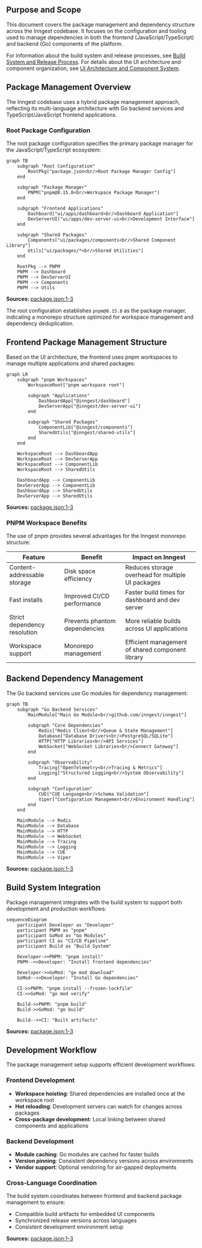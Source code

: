 ## Purpose and Scope

This document covers the package management and dependency structure across the Inngest codebase. It focuses on the configuration and tooling used to manage dependencies in both the frontend (JavaScript/TypeScript) and backend (Go) components of the platform.

For information about the build system and release processes, see [Build System and Release Process](#4.2). For details about the UI architecture and component organization, see [UI Architecture and Component System](#5.3).

## Package Management Overview

The Inngest codebase uses a hybrid package management approach, reflecting its multi-language architecture with Go backend services and TypeScript/JavaScript frontend applications.

### Root Package Configuration

The root package configuration specifies the primary package manager for the JavaScript/TypeScript ecosystem:

```mermaid
graph TB
    subgraph "Root Configuration"
        RootPkg["package.json<br/>Root Package Manager Config"]
    end
    
    subgraph "Package Manager"
        PNPM["pnpm@8.15.8<br/>Workspace Package Manager"]
    end
    
    subgraph "Frontend Applications"
        Dashboard["ui/apps/dashboard<br/>Dashboard Application"]
        DevServerUI["ui/apps/dev-server-ui<br/>Development Interface"]
    end
    
    subgraph "Shared Packages"
        Components["ui/packages/components<br/>Shared Component Library"]
        Utils["ui/packages/*<br/>Shared Utilities"]
    end
    
    RootPkg --> PNPM
    PNPM --> Dashboard
    PNPM --> DevServerUI
    PNPM --> Components
    PNPM --> Utils
```

**Sources:** [package.json:1-3]()

The root configuration establishes `pnpm@8.15.8` as the package manager, indicating a monorepo structure optimized for workspace management and dependency deduplication.

## Frontend Package Management Structure

Based on the UI architecture, the frontend uses pnpm workspaces to manage multiple applications and shared packages:

```mermaid
graph LR
    subgraph "pnpm Workspaces"
        WorkspaceRoot["pnpm workspace root"]
        
        subgraph "Applications"
            DashboardApp["@inngest/dashboard"]
            DevServerApp["@inngest/dev-server-ui"]
        end
        
        subgraph "Shared Packages"
            ComponentLib["@inngest/components"]
            SharedUtils["@inngest/shared-utils"]
        end
    end
    
    WorkspaceRoot --> DashboardApp
    WorkspaceRoot --> DevServerApp
    WorkspaceRoot --> ComponentLib
    WorkspaceRoot --> SharedUtils
    
    DashboardApp --> ComponentLib
    DevServerApp --> ComponentLib
    DashboardApp --> SharedUtils
    DevServerApp --> SharedUtils
```

**Sources:** [package.json:1-3]()

### PNPM Workspace Benefits

The use of pnpm provides several advantages for the Inngest monorepo structure:

| Feature | Benefit | Impact on Inngest |
|---------|---------|-------------------|
| Content-addressable storage | Disk space efficiency | Reduces storage overhead for multiple UI packages |
| Fast installs | Improved CI/CD performance | Faster build times for dashboard and dev server |
| Strict dependency resolution | Prevents phantom dependencies | More reliable builds across UI applications |
| Workspace support | Monorepo management | Efficient management of shared component library |

## Backend Dependency Management

The Go backend services use Go modules for dependency management:

```mermaid
graph TB
    subgraph "Go Backend Services"
        MainModule["Main Go Module<br/>github.com/inngest/inngest"]
        
        subgraph "Core Dependencies"
            Redis["Redis Client<br/>Queue & State Management"]
            Database["Database Drivers<br/>PostgreSQL/SQLite"]
            HTTP["HTTP Libraries<br/>API Services"]
            WebSocket["WebSocket Libraries<br/>Connect Gateway"]
        end
        
        subgraph "Observability"
            Tracing["OpenTelemetry<br/>Tracing & Metrics"]
            Logging["Structured Logging<br/>System Observability"]
        end
        
        subgraph "Configuration"
            CUE["CUE Language<br/>Schema Validation"]
            Viper["Configuration Management<br/>Environment Handling"]
        end
    end
    
    MainModule --> Redis
    MainModule --> Database
    MainModule --> HTTP
    MainModule --> WebSocket
    MainModule --> Tracing
    MainModule --> Logging
    MainModule --> CUE
    MainModule --> Viper
```

**Sources:** [package.json:1-3]()

## Build System Integration

Package management integrates with the build system to support both development and production workflows:

```mermaid
sequenceDiagram
    participant Developer as "Developer"
    participant PNPM as "pnpm"
    participant GoMod as "Go Modules" 
    participant CI as "CI/CD Pipeline"
    participant Build as "Build System"
    
    Developer->>PNPM: "pnpm install"
    PNPM-->>Developer: "Install frontend dependencies"
    
    Developer->>GoMod: "go mod download"
    GoMod-->>Developer: "Install Go dependencies"
    
    CI->>PNPM: "pnpm install --frozen-lockfile"
    CI->>GoMod: "go mod verify"
    
    Build->>PNPM: "pnpm build"
    Build->>GoMod: "go build"
    
    Build-->>CI: "Built artifacts"
```

**Sources:** [package.json:1-3]()

## Development Workflow

The package management setup supports efficient development workflows:

### Frontend Development
- **Workspace hoisting**: Shared dependencies are installed once at the workspace root
- **Hot reloading**: Development servers can watch for changes across packages  
- **Cross-package development**: Local linking between shared components and applications

### Backend Development  
- **Module caching**: Go modules are cached for faster builds
- **Version pinning**: Consistent dependency versions across environments
- **Vendor support**: Optional vendoring for air-gapped deployments

### Cross-Language Coordination
The build system coordinates between frontend and backend package management to ensure:
- Compatible build artifacts for embedded UI components
- Synchronized release versions across languages
- Consistent development environment setup

**Sources:** [package.json:1-3]()